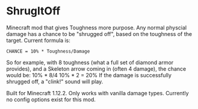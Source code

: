 # ShrugItOff
Minecraft mod that gives Toughness more purpose. Any normal physcial damage has a chance to be "shrugged off", based on the toughness of the target.
Current formula is:

    CHANCE = 10% * Toughness/Damage

So for example, with 8 toughness (what a full set of diamond armor provides), and a Skeleton arrow coming in (often 4 damage), the chance would be:
    10% * 8/4
    10% * 2
    = 20%
If the damage is successfully shrugged off, a "clink!" sound will play.

Built for Minecraft 1.12.2. Only works with vanilla damage types.
Currently no config options exist for this mod.
